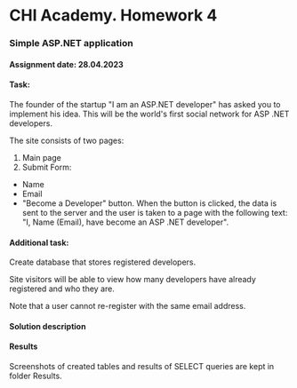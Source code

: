 # CHI Academy. Homework 4

### Simple ASP.NET application

#### Assignment date: 28.04.2023

#### Task:

The founder of the startup "I am an ASP.NET developer" has asked you to implement his idea. This will be the world's first social network for ASP .NET developers. 

The site consists of two pages:
1) Main page
1) Submit Form:
 - Name
 - Email
 - "Become a Developer" button.
When the button is clicked, the data is sent to the server and the user is taken to a page with the following text: "I, Name (Email), have become an ASP .NET developer".

#### Additional task:

Create database that stores registered developers. 

Site visitors will be able to view how many developers have already registered and who they are. 

Note that a user cannot re-register with the same email address.


#### Solution description



#### Results

Screenshots of created tables and results of SELECT queries are kept in folder Results. 



